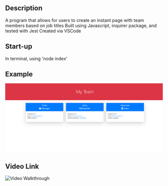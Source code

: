 

## Description
A program that allows for users to create an instant page with team members based on job titles
Built using Javascript, inquirer package, and tested with Jest
Created via VSCode

## Start-up 
In terminal, using 'node index'

## Example
![Image Example](./public/assets/images/teamcap.PNG)
## Video Link

![Video Walkthrough](https://drive.google.com/file/d/1gvL5n92O8XblsNcUDGl1OrAw9ySRItyC/view)
